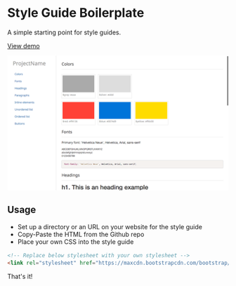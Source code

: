 Style Guide Boilerplate
=======================

A simple starting point for style guides.

[View demo](https://dflorent.github.io/styleguide)

![screenshot](https://raw.githubusercontent.com/dflorent/styleguide/master/screenshot.png)

Usage
-----

- Set up a directory or an URL on your website for the style guide
- Copy-Paste the HTML from the Github repo
- Place your own CSS into the style guide

```html
<!-- Replace below stylesheet with your own stylesheet -->
<link rel="stylesheet" href="https://maxcdn.bootstrapcdn.com/bootstrap/3.3.7/css/bootstrap.min.css">
```

That's it!
